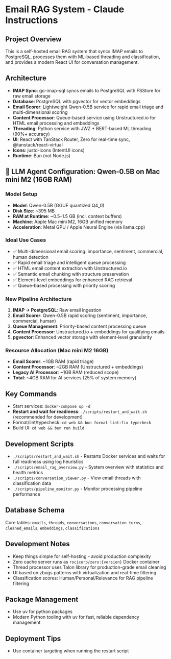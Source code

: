 # Email RAG System - Claude Instructions

## Project Overview
This is a self-hosted email RAG system that syncs IMAP emails to PostgreSQL, processes them with ML-based threading and classification, and provides a modern React UI for conversation management.

## Architecture
- **IMAP Sync**: go-imap-sql syncs emails to PostgreSQL with FSStore for raw email storage
- **Database**: PostgreSQL with pgvector for vector embeddings
- **Email Scorer**: Lightweight Qwen-0.5B service for rapid email triage and multi-dimensional scoring
- **Content Processor**: Queue-based service using Unstructured.io for HTML email processing and embeddings
- **Threading**: Python service with JWZ + BERT-based ML threading (90%+ accuracy)
- **UI**: React with TanStack Router, Zero for real-time sync, @tanstack/react-virtual
- **Icons**: justd-icons (IntentUI icons)
- **Runtime**: Bun (not Node.js)

## 🧠 LLM Agent Configuration: Qwen-0.5B on Mac mini M2 (16GB RAM)

### Model Setup
- **Model**: Qwen-0.5B (GGUF quantized Q4_0)
- **Disk Size**: ~395 MB
- **RAM at Runtime**: ~0.5–1.5 GB (incl. context buffers)
- **Machine**: Apple Mac mini M2, 16GB unified memory
- **Acceleration**: Metal GPU / Apple Neural Engine (via llama.cpp)

### Ideal Use Cases
- ✅ Multi-dimensional email scoring: importance, sentiment, commercial, human detection
- ✅ Rapid email triage and intelligent queue processing
- ✅ HTML email content extraction with Unstructured.io
- ✅ Semantic email chunking with structure preservation
- ✅ Element-level embeddings for enhanced RAG retrieval
- ✅ Queue-based processing with priority scoring

### New Pipeline Architecture
1. **IMAP → PostgreSQL**: Raw email ingestion
2. **Email Scorer**: Qwen-0.5B rapid scoring (sentiment, importance, commercial, human)
3. **Queue Management**: Priority-based content processing queue
4. **Content Processor**: Unstructured.io + embeddings for qualifying emails
5. **pgvector**: Enhanced vector storage with element-level granularity

### Resource Allocation (Mac mini M2 16GB)
- **Email Scorer**: ~1GB RAM (rapid triage)
- **Content Processor**: ~2GB RAM (Unstructured + embeddings)
- **Legacy AI Processor**: ~1GB RAM (reduced scope)
- **Total**: ~4GB RAM for AI services (25% of system memory)

## Key Commands
- Start services: `docker-compose up -d`
- **Restart and wait for readiness**: `./scripts/restart_and_wait.sh` (recommended for development)
- Format/lint/typecheck: `cd web && bun format lint:fix typecheck`
- Build UI: `cd web && bun run build`

## Development Scripts
- `./scripts/restart_and_wait.sh` - Restarts Docker services and waits for full readiness using log heuristics
- `./scripts/email_rag_overview.py` - System overview with statistics and health metrics
- `./scripts/conversation_viewer.py` - View email threads with classification data
- `./scripts/pipeline_monitor.py` - Monitor processing pipeline performance

## Database Schema
Core tables: `emails`, `threads`, `conversations`, `conversation_turns`, `cleaned_emails`, `embeddings`, `classifications`

## Development Notes
- Keep things simple for self-hosting - avoid production complexity
- Zero cache server runs as `rocicorp/zero:{version}` Docker container
- Thread processor uses Talon library for production-grade email cleaning
- UI based on zbugs patterns with virtualization and real-time filtering
- Classification scores: Human/Personal/Relevance for RAG pipeline filtering

## Package Management
- Use uv for python packages
- Modern Python tooling with uv for fast, reliable dependency management

## Deployment Tips
- Use container targeting when running the restart script
